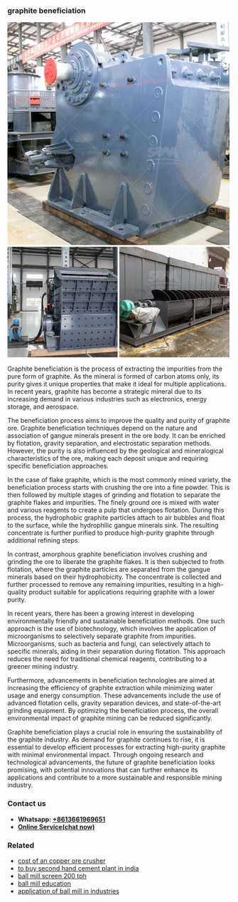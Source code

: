 <h3>graphite beneficiation</h3><img src='1704791591.jpg' alt=''><p>Graphite beneficiation is the process of extracting the impurities from the pure form of graphite. As the mineral is formed of carbon atoms only, its purity gives it unique properties that make it ideal for multiple applications. In recent years, graphite has become a strategic mineral due to its increasing demand in various industries such as electronics, energy storage, and aerospace.</p><p>The beneficiation process aims to improve the quality and purity of graphite ore. Graphite beneficiation techniques depend on the nature and association of gangue minerals present in the ore body. It can be enriched by flotation, gravity separation, and electrostatic separation methods. However, the purity is also influenced by the geological and mineralogical characteristics of the ore, making each deposit unique and requiring specific beneficiation approaches.</p><p>In the case of flake graphite, which is the most commonly mined variety, the beneficiation process starts with crushing the ore into a fine powder. This is then followed by multiple stages of grinding and flotation to separate the graphite flakes and impurities. The finely ground ore is mixed with water and various reagents to create a pulp that undergoes flotation. During this process, the hydrophobic graphite particles attach to air bubbles and float to the surface, while the hydrophilic gangue minerals sink. The resulting concentrate is further purified to produce high-purity graphite through additional refining steps.</p><p>In contrast, amorphous graphite beneficiation involves crushing and grinding the ore to liberate the graphite flakes. It is then subjected to froth flotation, where the graphite particles are separated from the gangue minerals based on their hydrophobicity. The concentrate is collected and further processed to remove any remaining impurities, resulting in a high-quality product suitable for applications requiring graphite with a lower purity.</p><p>In recent years, there has been a growing interest in developing environmentally friendly and sustainable beneficiation methods. One such approach is the use of biotechnology, which involves the application of microorganisms to selectively separate graphite from impurities. Microorganisms, such as bacteria and fungi, can selectively attach to specific minerals, aiding in their separation during flotation. This approach reduces the need for traditional chemical reagents, contributing to a greener mining industry.</p><p>Furthermore, advancements in beneficiation technologies are aimed at increasing the efficiency of graphite extraction while minimizing water usage and energy consumption. These advancements include the use of advanced flotation cells, gravity separation devices, and state-of-the-art grinding equipment. By optimizing the beneficiation process, the overall environmental impact of graphite mining can be reduced significantly.</p><p>Graphite beneficiation plays a crucial role in ensuring the sustainability of the graphite industry. As demand for graphite continues to rise, it is essential to develop efficient processes for extracting high-purity graphite with minimal environmental impact. Through ongoing research and technological advancements, the future of graphite beneficiation looks promising, with potential innovations that can further enhance its applications and contribute to a more sustainable and responsible mining industry.</p><h3>Contact us</h3><ul><li><strong>Whatsapp:&nbsp;<a href="https://wa.me/8613661969651">+8613661969651</a></strong></li><li><a href="https://swt.shibang-china.com/?git&amp;zhl&amp;graphite beneficiation"><strong>Online Service(chat now)</strong></a></li></ul><h3>Related</h3><ul><li><a href='cost of an copper ore crusher.md'>cost of an copper ore crusher</a></li><li><a href='to buy second hand cement plant in india.md'>to buy second hand cement plant in india</a></li><li><a href='ball mill screen 200 tph.md'>ball mill screen 200 tph</a></li><li><a href='ball mill education.md'>ball mill education</a></li><li><a href='application of ball mill in industries.md'>application of ball mill in industries</a></li></ul>